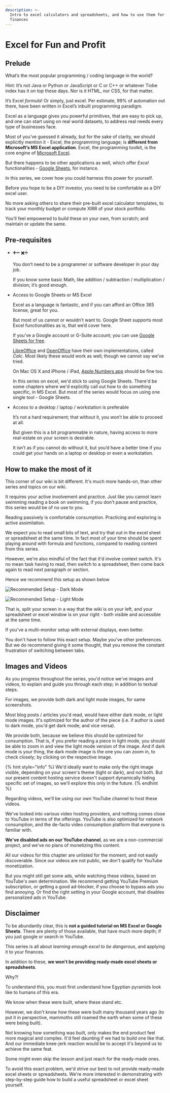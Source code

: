```yaml
---
description: >-
  Intro to excel calculators and spreadsheets, and how to use them for your
  finances
---
```


# Excel for Fun and Profit

## Prelude 

What’s the most popular programming / coding language in the world? 

Hint: It’s not Java or Python or JavaScript or C or C++ or whatever Tiobe index has it on top these days. Nor is it HTML, nor CSS, for that matter.

It’s Excel _formula_! Or simply, just excel. Per estimate, 99% of automation out there, have been written in Excel’s inbuilt programming paradigm.

Excel as a language gives you powerful primitives, that are easy to pick up, and one can start using on real world datasets, to address real needs every type of businesses face.

Most of you’ve guessed it already, but for the sake of clarity, we should explicitly mention it - Excel, the programming language; is **different from Microsoft’s MS Excel application**. Excel, the programming toolkit, is the core engine of [Microsoft Excel](https://www.microsoft.com/en-in/microsoft-365/excel).

But there happens to be other applications as well, which offer _Excel_ functionalities - [Google Sheets](https://docs.google.com/spreadsheets/), for instance.

In this series, we cover how you could harness this power for yourself.   
  
Before you hope to be a DIY investor, you need to be comfortable as a DIY excel user. 

No more asking others to share their pre-built excel calculator templates, to track your monthly budget or compute XIRR of your stock portfolio.

You’ll feel empowered to build these on your own, from scratch; and maintain or update the same.

## Pre-requisites 

* ➕➖ ✖️➗  


  You don’t need to be a programmer or software developer in your day job.  


  If you know some basic Math, like addition / subtraction / multiplication / division; it’s good enough.  

* Access to Google Sheets or MS Excel  


  Excel as a language is fantastic, and if you can afford an Office 365 license, great for you.  


  But most of us cannot or wouldn’t want to. Google Sheet supports most Excel functionalities as is, that we’d cover here.  


  If you’ve a Google account or G-Suite account; you can use [Google Sheets for free](https://docs.google.com/spreadsheets).  


  [LibreOffice](https://www.libreoffice.org/) and [OpenOffice](https://www.openoffice.org/) have their own implementations, called _Calc_. Most likely these would work as well; though we cannot say we’ve tried.  


  On Mac OS X and iPhone / iPad, [Apple Numbers app](https://www.apple.com/in/numbers/) should be fine too.  
  
  In this series on excel, we'd stick to using Google Sheets. There'd be some chapters where we'd explicitly call out how to do something specific, in MS Excel. But most of the series would focus on using one single tool - Google Sheets.  

* Access to a desktop / laptop / workstation is preferable  


  It’s not a hard requirement; that without it, you won’t be able to proceed at all.  


  But given this is a bit programmable in nature, having access to more real-estate on your screen is desirable.   


  It isn’t as if you cannot do without it, but you’d have a better time if you could get your hands on a laptop or desktop or even a workstation.

## How to make the most of it 

This corner of our wiki is bit different. It's much more hands-on, than other series and topics on our wiki.

It requires your active involvement and practice. Just like you cannot learn swimming reading a book on swimming, if you don't pause and practice, this series would be of no use to you.

Reading passively is comfortable consumption. Practicing and exploring is active assimilation.

We expect you to read small bits of text, and try that out in the excel sheet or spreadsheet at the same time. In fact most of your time should be spent playing around with formula and functions, compared to reading content from this series.

However, we're also mindful of the fact that it'd involve context switch. It's no mean task having to read, then switch to a spreadsheet, then come back again to read next paragraph or section.

Hence we recommend this setup as shown below

![Recommended Setup - Dark Mode](../.gitbook/assets/excel-setup.dark.png)

![Recommended Setup - Light Mode](../.gitbook/assets/excel-setup.light.png)

That is, split your screen in a way that the wiki is on your left, and your spreadsheet or excel window is on your right - both visible and accessible at the same time.

If you've a multi-monitor setup with external displays, even better.

You don't have to follow this exact setup. Maybe you've other preferences. But we do recommend giving it some thought, that you remove the constant frustration of switching between tabs.

## Images and Videos

As you progress throughout the series, you'd notice we've images and videos, to explain and guide you through each step; in addition to textual steps.  
  
For images, we provide both dark and light mode images, for same screenshots.  
  
Most blog posts / articles you'd read, would have either dark mode, or light mode images. It's optimized for the author of the piece \(i.e. if author is used to dark mode, you'd get dark mode; and vice versa\).

We provide both, because we believe this should be optimized for consumption. That is, if you prefer reading a piece in light mode, you should be able to zoom in and view the light mode version of the image. And if dark mode is your thing, the dark mode image is the one you can zoom in, to check closely; by clicking on the respective image.

{% hint style="info" %}
We'd ideally want to make only the right image visible, depending on your screen's theme \(light or dark\), and not both. But our present content hosting service doesn't support dynamically hiding specific set of images, so we'll explore this only in the future.
{% endhint %}

Regarding videos, we'll be using our own YouTube channel to host these videos.

We've looked into various video hosting providers, and nothing comes close to YouTube in terms of the offerings. YouTube is also optimized for network consumption, and the de-facto video consumption platform that everyone is familiar with.

**We've disabled ads on our YouTube channel**, as we are a non-commercial project, and we've no plans of monetizing this content.

All our videos for this chapter are unlisted for the moment, and not easily discoverable. Since our videos are not public, we don't qualify for YouTube monetization.

But you might still get some ads, while watching these videos, based on YouTube's own determination. We recommend getting YouTube Premium subscription, or getting a good ad-blocker, if you choose to bypass ads you find annoying. Or find the right setting in your Google account, that disables personalized ads in YouTube.

## Disclaimer 

To be abundantly clear, this is **not a guided tutorial on MS Excel or Google Sheets**. There are plenty of those available, that have much more depth; if you just google or search in YouTube. 

This series is all about _learning enough excel to be dangerous_, and applying it to your finances. 

In addition to these, **we won't be providing ready-made excel sheets or spreadsheets**.

Why?!

To understand this, you must first understand how Egyptian pyramids look like to humans of this era.

We know when these were built, where these stand etc.

However, we don't know _how_ these were built many thousand years ago \(to put it in perspective, mammoths still roamed the earth when some of these were being built\).

Not knowing how something was built, only makes the end product feel more magical and complex. It'd feel daunting if we had to build one like that. And our immediate knee-jerk reaction would be to accept it's beyond us to achieve the same feat.

Some might even skip the lesson and just reach for the ready-made ones.

To avoid this exact problem, we'd strive our best to not provide ready-made excel sheets or spreadsheets. We're more interested in demonstrating with step-by-step guide how to build a useful spreadsheet or excel sheet yourself.

